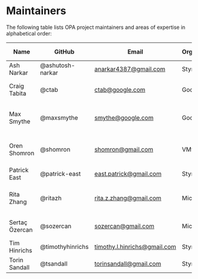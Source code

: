 # Maintainers

The following table lists OPA project maintainers and areas of expertise in alphabetical order:

| Name | GitHub | Email | Organization | Repositories/Area of Expertise | Added/Renewed On |
| --- | --- | --- | --- | --- | --- |
| Ash Narkar | @ashutosh-narkar | anarkar4387@gmail.com | Styra | opa, opa-istio-plugin | 2020-04-14 |
| Craig Tabita | @ctab | ctab@google.com | Google | gatekeeper, gatekeeper-library, cert-controller  | 2020-04-14 |
| Max Smythe | @maxsmythe | smythe@google.com | Google | frameworks/constraints, gatekeeper, gatekeeper-library, cert-controller | 2021-03-30 |
| Oren Shomron | @shomron | shomron@gmail.com | VMware | frameworks/constraints, gatekeeper, gatekeeper-library, cert-controller | 2020-11-13 |
| Patrick East | @patrick-east | east.patrick@gmail.com | Styra | opa | 2020-04-14 |
| Rita Zhang | @ritazh | rita.z.zhang@gmail.com | Microsoft | frameworks/constraints, gatekeeper, gatekeeper-library, cert-controller | 2020-04-14 |
| Sertaç Özercan | @sozercan | sozercan@gmail.com | Microsoft | gatekeeper, gatekeeper-library, cert-controller | 2020-04-14 |
| Tim Hinrichs | @timothyhinrichs | timothy.l.hinrichs@gmail.com | Styra | all repositories | 2020-04-14 |
| Torin Sandall | @tsandall | torinsandall@gmail.com | Styra | all repositories | 2020-04-14 |
